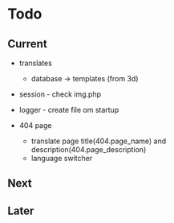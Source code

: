 # Todo

## Current

- translates
  - database -> templates (from 3d)

- session - check img.php

- logger - create file om startup

- 404 page
  - translate page title(404.page_name) and description(404.page_description)
  - language switcher

## Next

## Later
